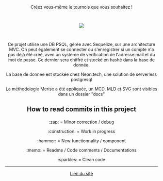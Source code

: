 <p align="center">Créez vous-même le tournois que vous souhaitez !</p>

<br />
<p align=center ><img src="https://github.com/Joliwood/MVC-Architecture/blob/main/docs/mvc-architecture.gif?raw=true" /></p>
<br />

<p align="center">Ce projet utilise une DB PSQL, gérée avec Sequelize, sur une architecture MVC. On peut également se connecter ou s'enregistrer si un compte n'a pas déjà été créé, avec un système de vérification de l'adresse mail et du mot de passe. Ce dernier sera chiffré et stocké en hashé dans la base de donnée.</p>

<p align="center">La base de donnée est stockée chez Neon.tech, une solution de serverless postgresql</p>

<p align="center">La méthodologie Merise a été appliquée, un MCD, MLD et SVG sont visibles dans un dossier "docs"</p>

## <p align="center">How to read commits in this project

<p align="center">:zap: = Minor correction / debug
<p align="center">:construction: = Work in progress
<p align="center">:hammer: = New functionnality / component
<p align="center">:memo: = Readme / Code comments / Documentations
<p align="center">:sparkles: = Clean code

---

<p align="center"><a href="https://mvc-architecture.onrender.com/" target="blank">Lien du site</a></p>

